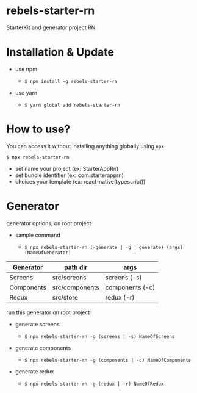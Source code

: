 # rebels-starter-rn
StarterKit and generator project RN

# Installation & Update
* use npm

    * ```$ npm install -g rebels-starter-rn```

* use yarn

  * ```$ yarn global add rebels-starter-rn```


# How to use?

You can access it without installing anything globally using ```npx```

```$ npx rebels-starter-rn```

- set name your project (ex: StarterAppRn)
- set bundle identifier (ex: com.starterapprn)
- choices your template (ex: react-native(typescript))


# Generator
generator options, on root project

* sample command

  * ```$ npx rebels-starter-rn (-generate | -g | generate) (args) (NameOfGenerator)```

| Generator    | path dir        | args              |
|--------------|-----------------|-------------------|
| Screens      | src/screens     | screens (-s)      |
| Components   | src/components  | components (-c)   |
| Redux        | src/store       | redux (-r)        |


run this generator on root project
*  generate screens
    * ```$ npx rebels-starter-rn -g (screens | -s) NameOfScreens```

* generate components
    * ```$ npx rebels-starter-rn -g (components | -c) NameOfComponents```


* generate redux
    * ```$ npx rebels-starter-rn -g (redux | -r) NameOfRedux```